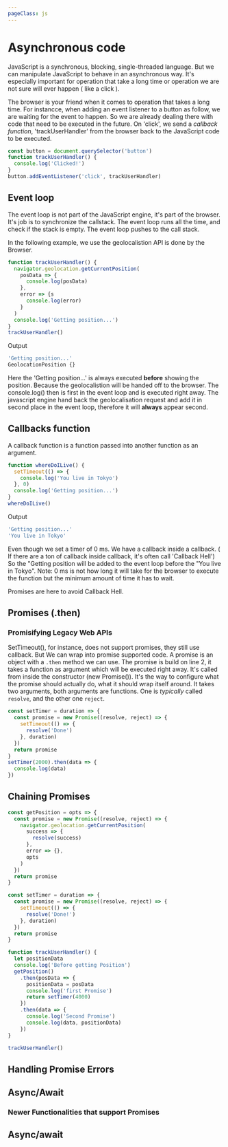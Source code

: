 ```yaml
---
pageClass: js
---
```


# Asynchronous code

JavaScript is a synchronous, blocking, single-threaded language. But we can manipulate JavaScript to behave in an asynchronous way. It's especially important for operation that take a long time or operation we are not sure will ever happen ( like a click ).

The browser is your friend when it comes to operation that takes a long time. For instancce, when adding an event listener to a button as follow, we are waiting for the event to happen. So we are already dealing there with code that need to be executed in the future. On 'click', we send a _callback function_, 'trackUserHandler' from the browser back to the JavaScript code to be executed.

```js
const button = document.querySelector('button')
function trackUserHandler() {
  console.log('Clicked!')
}
button.addEventListener('click', trackUserHandler)
```

## Event loop

The event loop is not part of the JavaScript engine, it's part of the browser. It's job is to synchronize the callstack. The event loop runs all the time, and check if the stack is empty. The event loop pushes to the call stack.

In the following example, we use the geolocalistion API is done by the Browser.

```js
function trackUserHandler() {
  navigator.geolocation.getCurrentPosition(
    posData => {
      console.log(posData)
    },
    error => {s
      console.log(error)
    }
  )
  console.log('Getting position...')
}
trackUserHandler()
```

Output

```js
'Getting position...'
GeolocationPosition {}
```

Here the 'Getting position...' is always executed **before** showing the position.
Because the geolocalistion will be handed off to the browser. The console.log() then is first in the event loop and is executed right away. The javascript engine hand back the geolocalisation request and add it in second place in the event loop, therefore it will **always** appear second.

## Callbacks function

A callback function is a function passed into another function as an argument.

```js
function whereDoILive() {
  setTimeout(() => {
    console.log('You live in Tokyo')
  }, 0)
  console.log('Getting position...')
}
whereDoILive()
```

Output

```js
'Getting position...'
'You live in Tokyo'
```

Even though we set a timer of 0 ms. We have a callback inside a callback. ( If there are a ton of callback inside callback, it's often call 'Callback Hell') So the "Getting position will be added to the event loop before the "You live in Tokyo".
Note: 0 ms is not how long it will take for the browser to execute the function but the minimum amount of time it has to wait.

Promises are here to avoid Callback Hell.

## Promises (.then)

### Promisifying Legacy Web APIs

SetTimeout(), for instance, does not support promises, they still use callback. But We can wrap into promise supported code. A promise is an object with a `.then` method we can use.
The promise is build on line 2, it takes a function as argument which will be executed right away. It's called from inside the constructor (new Promise()). It's the way to configure what the promise should actually do, what it should wrap itself around. It takes two arguments, both arguments are functions. One is _typically_ called `resolve`, and the other one `reject`.

```js
const setTimer = duration => {
  const promise = new Promise((resolve, reject) => {
    setTimeout(() => {
      resolve('Done')
    }, duration)
  })
  return promise
}
setTimer(2000).then(data => {
  console.log(data)
})
```

## Chaining Promises

```js
const getPosition = opts => {
  const promise = new Promise((resolve, reject) => {
    navigator.geolocation.getCurrentPosition(
      success => {
        resolve(success)
      },
      error => {},
      opts
    )
  })
  return promise
}

const setTimer = duration => {
  const promise = new Promise((resolve, reject) => {
    setTimeout(() => {
      resolve('Done!')
    }, duration)
  })
  return promise
}

function trackUserHandler() {
  let positionData
  console.log('Before getting Position')
  getPosition()
    .then(posData => {
      positionData = posData
      console.log('first Promise')
      return setTimer(4000)
    })
    .then(data => {
      console.log('Second Promise')
      console.log(data, positionData)
    })
}

trackUserHandler()
```

## Handling Promise Errors

## Async/Await



### Newer Functionalities that support Promises

## Async/await
